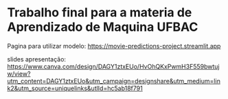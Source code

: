 # Trabalho final para a materia de Aprendizado de Maquina UFBAC

Pagina para utilizar modelo:
https://movie-predictions-project.streamlit.app

slides apresentação:
https://www.canva.com/design/DAGY1ztxEUo/HvOhQKxPwmH3F559bwtujw/view?utm_content=DAGY1ztxEUo&utm_campaign=designshare&utm_medium=link2&utm_source=uniquelinks&utlId=hc5ab18f791
